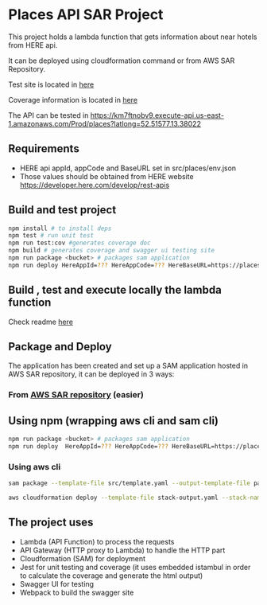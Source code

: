 # Places API SAR Project 

This project holds a lambda function that gets information about near hotels from HERE api.

It can be deployed using cloudformation command or from AWS SAR Repository.

Test site is located in [here](https://gpisacco.github.io/places/swagger/dist/index.html)

Coverage information is located in [here](https://gpisacco.github.io/places/coverage/lcov-report/index.html)

The API can be tested in https://km7ftnobv9.execute-api.us-east-1.amazonaws.com/Prod/places?latlong=52.51577,13.38022

## Requirements

* HERE api appId, appCode and BaseURL set in src/places/env.json
* Those values should be obtained from HERE website https://developer.here.com/develop/rest-apis


## Build and test project
```bash
npm install # to install deps
npm test # run unit test
npm run test:cov #generates coverage doc
npm build # generates coverage and swagger ui testing site
npm run package <bucket> # packages sam application
npm run deploy HereAppId=??? HereAppCode=??? HereBaseURL=https://places.demo.api.here.com/places/v1 # deploy application to aws

```

## Build , test and execute locally the lambda function

Check readme [here](https://github.com/gpisacco/places/tree/master/src)


## Package and Deploy

The application has been created and set up a SAM application hosted in AWS SAR repository, it can be deployed in 3 ways:

### From [AWS SAR repository](https://serverlessrepo.aws.amazon.com/applications/arn:aws:serverlessrepo:us-east-1:291241680294:applications~Find-Places) (easier)

## Using npm (wrapping aws cli and sam cli)
```bash
npm run package <bucket> # packages sam application
npm run deploy  HereAppId=??? HereAppCode=??? HereBaseURL=https://places.demo.api.here.com/places/v1 # deploy application to aws
```

### Using aws cli

```bash
sam package --template-file src/template.yaml --output-template-file packaged.yaml --s3-bucket  <your-bucket>

aws cloudformation deploy --template-file stack-output.yaml --stack-name places --capabilities CAPABILITY_IAM  --parameter-overrides "HereAppId=???" "HereAppCode=???" "HereBaseURL=https://places.demo.api.here.com/places/v1"
```

## The project uses
* Lambda (API Function) to process the requests
* API Gateway (HTTP proxy to Lambda) to handle the HTTP part
* Cloudformation (SAM) for deployment 
* Jest for unit testing and coverage (it uses embedded istambul in order to calculate the coverage and generate the html output)
* Swagger UI for testing
* Webpack to build the swagger site